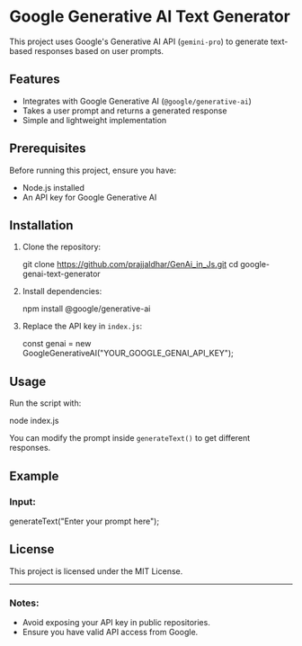 # Google Generative AI Text Generator

This project uses Google's Generative AI API (`gemini-pro`) to generate text-based responses based on user prompts.

## Features
- Integrates with Google Generative AI (`@google/generative-ai`)
- Takes a user prompt and returns a generated response
- Simple and lightweight implementation

## Prerequisites
Before running this project, ensure you have:
- Node.js installed
- An API key for Google Generative AI

## Installation

1. Clone the repository:
   
   git clone https://github.com/prajjaldhar/GenAi_in_Js.git
   cd google-genai-text-generator
  

2. Install dependencies:
   
   npm install @google/generative-ai
  

3. Replace the API key in `index.js`:
   
   const genai = new GoogleGenerativeAI("YOUR_GOOGLE_GENAI_API_KEY");
   

## Usage

Run the script with:

node index.js

You can modify the prompt inside `generateText()` to get different responses.

## Example

### Input:

generateText("Enter your prompt here");



## License
This project is licensed under the MIT License.

---

### Notes:
- Avoid exposing your API key in public repositories.
- Ensure you have valid API access from Google.
